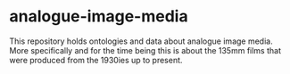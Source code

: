 # analogue-image-media
This repository holds ontologies and data about analogue image media. More specifically and for the time being this is about the 135mm films that were produced from the 1930ies up to present.
